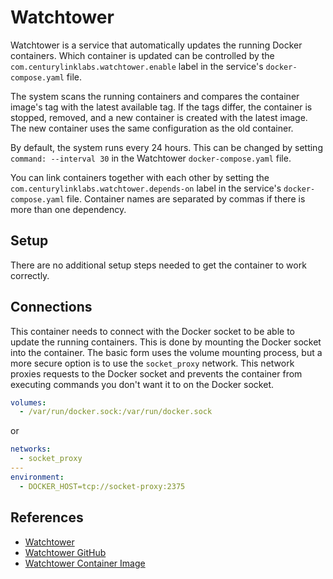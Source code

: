 # Watchtower

Watchtower is a service that automatically updates the running Docker containers. Which container is updated can be controlled by the `com.centurylinklabs.watchtower.enable` label in the service's `docker-compose.yaml` file.

The system scans the running containers and compares the container image's tag with the latest available tag. If the tags differ, the container is stopped, removed, and a new container is created with the latest image. The new container uses the same configuration as the old container.

By default, the system runs every 24 hours. This can be changed by setting `command: --interval 30` in the Watchtower `docker-compose.yaml` file.

You can link containers together with each other by setting the `com.centurylinklabs.watchtower.depends-on` label in the service's `docker-compose.yaml` file. Container names are separated by commas if there is more than one dependency.

## Setup

There are no additional setup steps needed to get the container to work correctly.

## Connections

This container needs to connect with the Docker socket to be able to update the running containers. This is done by mounting the Docker socket into the container. The basic form uses the volume mounting process, but a more secure option is to use the `socket_proxy` network. This network proxies requests to the Docker socket and prevents the container from executing commands you don't want it to on the Docker socket.

```yaml
volumes:
  - /var/run/docker.sock:/var/run/docker.sock
```

or

```yaml
networks:
  - socket_proxy
---
environment:
  - DOCKER_HOST=tcp://socket-proxy:2375
```

## References

- [Watchtower](https://containrrr.dev/watchtower/)
- [Watchtower GitHub](https://github.com/containrrr/watchtower)
- [Watchtower Container Image](https://hub.docker.com/r/containrrr/watchtower)
